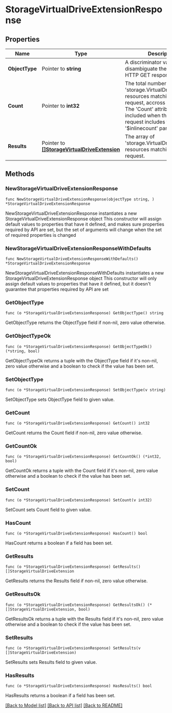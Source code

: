 # StorageVirtualDriveExtensionResponse

## Properties

Name | Type | Description | Notes
------------ | ------------- | ------------- | -------------
**ObjectType** | Pointer to **string** | A discriminator value to disambiguate the schema of a HTTP GET response body. | 
**Count** | Pointer to **int32** | The total number of &#39;storage.VirtualDriveExtension&#39; resources matching the request, accross all pages. The &#39;Count&#39; attribute is included when the HTTP GET request includes the &#39;$inlinecount&#39; parameter. | [optional] 
**Results** | Pointer to [**[]StorageVirtualDriveExtension**](storage.VirtualDriveExtension.md) | The array of &#39;storage.VirtualDriveExtension&#39; resources matching the request. | [optional] 

## Methods

### NewStorageVirtualDriveExtensionResponse

`func NewStorageVirtualDriveExtensionResponse(objectType string, ) *StorageVirtualDriveExtensionResponse`

NewStorageVirtualDriveExtensionResponse instantiates a new StorageVirtualDriveExtensionResponse object
This constructor will assign default values to properties that have it defined,
and makes sure properties required by API are set, but the set of arguments
will change when the set of required properties is changed

### NewStorageVirtualDriveExtensionResponseWithDefaults

`func NewStorageVirtualDriveExtensionResponseWithDefaults() *StorageVirtualDriveExtensionResponse`

NewStorageVirtualDriveExtensionResponseWithDefaults instantiates a new StorageVirtualDriveExtensionResponse object
This constructor will only assign default values to properties that have it defined,
but it doesn't guarantee that properties required by API are set

### GetObjectType

`func (o *StorageVirtualDriveExtensionResponse) GetObjectType() string`

GetObjectType returns the ObjectType field if non-nil, zero value otherwise.

### GetObjectTypeOk

`func (o *StorageVirtualDriveExtensionResponse) GetObjectTypeOk() (*string, bool)`

GetObjectTypeOk returns a tuple with the ObjectType field if it's non-nil, zero value otherwise
and a boolean to check if the value has been set.

### SetObjectType

`func (o *StorageVirtualDriveExtensionResponse) SetObjectType(v string)`

SetObjectType sets ObjectType field to given value.


### GetCount

`func (o *StorageVirtualDriveExtensionResponse) GetCount() int32`

GetCount returns the Count field if non-nil, zero value otherwise.

### GetCountOk

`func (o *StorageVirtualDriveExtensionResponse) GetCountOk() (*int32, bool)`

GetCountOk returns a tuple with the Count field if it's non-nil, zero value otherwise
and a boolean to check if the value has been set.

### SetCount

`func (o *StorageVirtualDriveExtensionResponse) SetCount(v int32)`

SetCount sets Count field to given value.

### HasCount

`func (o *StorageVirtualDriveExtensionResponse) HasCount() bool`

HasCount returns a boolean if a field has been set.

### GetResults

`func (o *StorageVirtualDriveExtensionResponse) GetResults() []StorageVirtualDriveExtension`

GetResults returns the Results field if non-nil, zero value otherwise.

### GetResultsOk

`func (o *StorageVirtualDriveExtensionResponse) GetResultsOk() (*[]StorageVirtualDriveExtension, bool)`

GetResultsOk returns a tuple with the Results field if it's non-nil, zero value otherwise
and a boolean to check if the value has been set.

### SetResults

`func (o *StorageVirtualDriveExtensionResponse) SetResults(v []StorageVirtualDriveExtension)`

SetResults sets Results field to given value.

### HasResults

`func (o *StorageVirtualDriveExtensionResponse) HasResults() bool`

HasResults returns a boolean if a field has been set.


[[Back to Model list]](../README.md#documentation-for-models) [[Back to API list]](../README.md#documentation-for-api-endpoints) [[Back to README]](../README.md)



